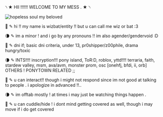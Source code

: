৲ ★ HII !!!!!! WELCOME TO MY MESS . ★ ৲

![hopeless soul my beloved](https://cdn.discordapp.com/attachments/585766293542666258/1052902552452218931/5C3B9383-A361-493F-8278-AB6808AAAFBD.jpg)

🦇 ✎ hi !! my name is wizbat/entity !! but u can call me wiz or bat :3

🌘 ✎ im a minor ! and i go by any pronouns !! im also agender/gendervoid :D

🦇 ✎ dni if; basic dni criteria, under 13, pr0shipper/z00phile, drama hungry/toxic

🌘 ✎ INTS!!!! inscryption!!! pony island, ToR:D, roblox, yttd!!!! terraria, faith, stardew valley, msm, ava/avm, monster prom, osc [onehfj, bfdi, ii, orb]
OTHERS ! PONYTOWN RELATED ;;

🦇 ✎ u can interact!! though i might not respond since im not good at talking to people . i apologize in advanced !!..

🌘 ✎ im offtab mostly ! at times i may just be watching things happen . 

🦇 ✎  u can cuddle/hide ! i dont mind getting covered as well, though i may move if i do get covered

